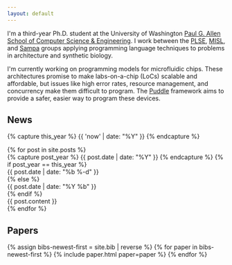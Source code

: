 ```yaml
---
layout: default
---
```


I'm a third-year Ph.D. student at the University of Washington
[Paul G. Allen School of Computer Science & Engineering][allen].
I work between the [PLSE][], [MISL][], and [Sampa][] groups applying programming
language techniques to problems in architecture and synthetic biology.

I'm currently working on programming models for microfluidic chips. These
architectures promise to make labs-on-a-chip (LoCs) scalable and affordable, but
issues like high error rates, resource management, and concurrency make them
difficult to program. The [Puddle][] framework aims to provide a safer, easier
way to program these devices.

[allen]: https://www.cs.washington.edu
[plse]:  http://uwplse.org
[sampa]: https://sampa.cs.washington.edu
[misl]:  http://misl.cs.washington.edu
[puddle]: http://misl.cs.washington.edu/projects/puddle.html

## News

{% capture this_year %} {{ 'now' | date: "%Y" }} {% endcapture %}

<section id="news">
{% for post in site.posts %}
<div class="news-item">
{% capture post_year %} {{ post.date | date: "%Y" }} {% endcapture %}
{% if post_year == this_year %}
<div class="date"> {{ post.date | date: "%b&nbsp;%-d" }} </div>
{% else %}
<div class="date"> {{ post.date | date: "%Y&nbsp;%b" }} </div>
{% endif %}
<div class="content"> {{ post.content }} </div>
</div>
{% endfor %}
</section>

## Papers

<section id="papers">
  {% assign bibs-newest-first = site.bib | reverse %}
  {% for paper in bibs-newest-first %}
    {% include paper.html paper=paper %}
  {% endfor %}
</section>
